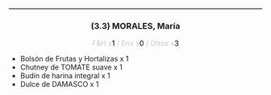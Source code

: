 <hr style='border:1px solid rgb(200,200,200)'>
<div style='page-break-inside: avoid'>

<div style='text-align:center'>

<h3> (3.3) MORALES, <span class='grey'>María</span></h3>

<p  style='color:rgb(200,200,200)'>F&H x<span  style='color:black'>1</span> / Env x<span  style='color:black'>0</span> / Otros x<span  style='color:black'>3</span></p>
</div>

<ul>
<li class='li-horizontal'> Bolsón de Frutas y Hortalizas x 1</li>
<li class='li-horizontal'> Chutney de TOMATE suave x 1</li>
<li class='li-horizontal'> Budín de harina integral x 1</li>
<li class='li-horizontal'> Dulce de DAMASCO x 1</li>
</ul>
</div>

